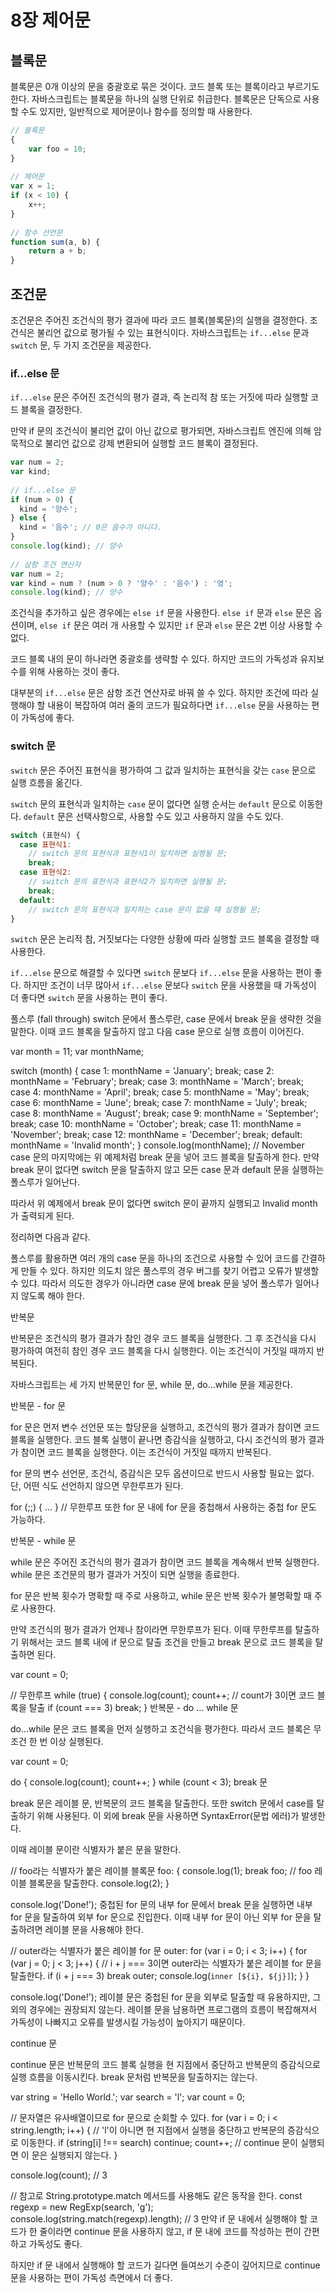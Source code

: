 # 8장 제어문

## 블록문

블록문은 0개 이상의 문을 중괄호로 묶은 것이다. 코드 블록 또는 블록이라고 부르기도 한다.
자바스크립트는 블록문을 하나의 실행 단위로 취급한다. 블록문은 단독으로 사용할 수도 있지만, 일반적으로 제어문이나 함수를 정의할 때 사용한다.

```javascript
// 블록문
{
    var foo = 10;
}
 
// 제어문
var x = 1;
if (x < 10) {
    x++;
}
 
// 함수 선언문
function sum(a, b) {
    return a + b;
}
```

## 조건문

조건문은 주어진 조건식의 평가 결과에 따라 코드 블록(블록문)의 실행을 결정한다. 조건식은 불리언 값으로 평가될 수 있는 표현식이다. 자바스크립트는 `if...else` 문과 `switch` 문, 두 가지 조건문을 제공한다.

### if...else 문

`if...else` 문은 주어진 조건식의 평가 결과, 즉 논리적 참 또는 거짓에 따라 실행할 코드 블록을 결정한다.

만약 if 문의 조건식이 불리언 값이 아닌 값으로 평가되면, 자바스크립트 엔진에 의해 암묵적으로 불리언 값으로 강제 변환되어 실행할 코드 블록이 결정된다.

```javascript
var num = 2;
var kind;
 
// if...else 문
if (num > 0) {
  kind = '양수';
} else {
  kind = '음수'; // 0은 음수가 아니다.
}
console.log(kind); // 양수
 
// 삼항 조건 연산자
var num = 2;
var kind = num ? (num > 0 ? '양수' : '음수') : '영';
console.log(kind); // 양수
```

조건식을 추가하고 싶은 경우에는 `else if` 문을 사용한다. `else if` 문과 `else` 문은 옵션이며, `else if` 문은 여러 개 사용할 수 있지만 `if` 문과 `else` 문은 2번 이상 사용할 수 없다.

코드 블록 내의 문이 하나라면 중괄호를 생략할 수 있다. 하지만 코드의 가독성과 유지보수를 위해 사용하는 것이 좋다.

대부분의 `if...else` 문은 삼항 조건 연산자로 바꿔 쓸 수 있다.
하지만 조건에 따라 실행해야 할 내용이 복잡하여 여러 줄의 코드가 필요하다면 `if...else` 문을 사용하는 편이 가독성에 좋다.

### switch 문

`switch` 문은 주어진 표현식을 평가하여 그 값과 일치하는 표현식을 갖는 `case` 문으로 실행 흐름을 옮긴다.

`switch` 문의 표현식과 일치하는 `case` 문이 없다면 실행 순서는 `default` 문으로 이동한다. `default` 문은 선택사항으로, 사용할 수도 있고 사용하지 않을 수도 있다.

```javascript
switch (표현식) {
  case 표현식1:
    // switch 문의 표현식과 표현식1이 일치하면 실행될 문;
    break;
  case 표현식2:
    // switch 문의 표현식과 표현식2가 일치하면 실행될 문;
    break;
  default:
    // switch 문의 표현식과 일치하는 case 문이 없을 때 실행될 문;
}
```

`switch` 문은 논리적 참, 거짓보다는 다양한 상황에 따라 실행할 코드 블록을 결정할 때 사용한다.

`if...else` 문으로 해결할 수 있다면 `switch` 문보다 `if...else` 문을 사용하는 편이 좋다. 하지만 조건이 너무 많아서 `if...else` 문보다 `switch` 문을 사용했을 때 가독성이 더 좋다면 `switch` 문을 사용하는 편이 좋다.

풀스루 (fall through)
switch 문에서 폴스루란, case 문에서 break 문을 생략한 것을 말한다. 이때 코드 블록을 탈출하지 않고 다음 case 문으로 실행 흐름이 이어진다.

var month = 11;
var monthName;
 
switch (month) {
  case 1: monthName = 'January'; break;
  case 2: monthName = 'February'; break;
  case 3: monthName = 'March'; break;
  case 4: monthName = 'April'; break;
  case 5: monthName = 'May'; break;
  case 6: monthName = 'June'; break;
  case 7: monthName = 'July'; break;
  case 8: monthName = 'August'; break;
  case 9: monthName = 'September'; break;
  case 10: monthName = 'October'; break;
  case 11: monthName = 'November'; break;
  case 12: monthName = 'December'; break;
  default: monthName = 'Invalid month';
}
console.log(monthName); // November
case 문의 마지막에는 위 예제처럼 break 문을 넣어 코드 블록을 탈출하게 한다. 만약 break 문이 없다면 switch 문을 탈출하지 않고 모든 case 문과 default 문을 실행하는 폴스루가 일어난다.

따라서 위 예제에서 break 문이 없다면 switch 문이 끝까지 실행되고 Invalid month가 출력되게 된다.

정리하면 다음과 같다.

폴스루를 활용하면 여러 개의 case 문을 하나의 조건으로 사용할 수 있어 코드를 간결하게 만들 수 있다. 하지만 의도치 않은 풀스루의 경우 버그를 찾기 어렵고 오류가 발생할 수 있댜. 따라서 의도한 경우가 아니라면 case 문에 break 문을 넣어 폴스루가 일어나지 않도록 해야 한다.

반복문

반복문은 조건식의 평가 결과가 참인 경우 코드 블록을 실행한다. 그 후 조건식을 다시 평가하여 여전히 참인 경우 코드 블록을 다시 실행한다. 이는 조건식이 거짓일 때까지 반복된다.

자바스크립트는 세 가지 반복문인 for 문, while 문, do...while 문을 제공한다.

반복문 - for 문

for 문은 먼저 변수 선언문 또는 할당문을 실행하고, 조건식의 평가 결과가 참이면 코드 블록을 실행한다. 코드 블록 실행이 끝나면 증감식을 실행하고, 다시 조건식의 평가 결과가 참이면 코드 블록을 실행한다. 이는 조건식이 거짓일 때까지 반복된다.

for 문의 변수 선언문, 조건식, 증감식은 모두 옵션이므로 반드시 사용할 필요는 없다. 단, 어떤 식도 선언하지 않으면 무한루프가 된다.

for (;;) { ... } // 무한루프
또한 for 문 내에 for 문을 중첩해서 사용하는 중첩 for 문도 가능하다.

반복문 - while 문

while 문은 주어진 조건식의 평가 결과가 참이면 코드 블록을 계속해서 반복 실행한다. while 문은 조건문의 평가 결과가 거짓이 되면 실행을 종료한다.

for 문은 반복 횟수가 명확할 때 주로 사용하고, while 문은 반복 횟수가 불명확할 때 주로 사용한다.

만약 조건식의 평가 결과가 언제나 참이라면 무한루프가 된다. 이때 무한루프를 탈출하기 위해서는 코드 블록 내에 if 문으로 탈출 조건을 만들고 break 문으로 코드 블록을 탈출하면 된다.

var count = 0;

// 무한루프
while (true) {
  console.log(count);
  count++;
  // count가 3이면 코드 블록을 탈출
  if (count === 3) break;
}
반복문 - do ... while 문

do...while 문은 코드 블록을 먼저 실행하고 조건식을 평가한다. 따라서 코드 블록은 무조건 한 번 이상 실행된다.

var count = 0;
 
do {
  console.log(count);
  count++;
} while (count < 3);
break 문

break 문은 레이블 문, 반복문의 코드 블록을 탈출한다. 또한 switch 문에서 case를 탈출하기 위해 사용된다. 이 외에 break 문을 사용하면 SyntaxError(문법 에러)가 발생한다.

이때 레이블 문이란 식별자가 붙은 문을 말한다.

// foo라는 식별자가 붙은 레이블 블록문
foo: {
  console.log(1);
  break foo; // foo 레이블 블록문을 탈출한다.
  console.log(2);
}
 
console.log('Done!');
중첩된 for 문의 내부 for 문에서 break 문을 실행하면 내부 for 문을 탈출하여 외부 for 문으로 진입한다. 이때 내부 for 문이 아닌 외부 for 문을 탈출하려면 레이블 문을 사용해야 한다.

// outer라는 식별자가 붙은 레이블 for 문
outer: for (var i = 0; i < 3; i++) {
  for (var j = 0; j < 3; j++) {
    // i + j === 3이면 outer라는 식별자가 붙은 레이블 for 문을 탈출한다.
    if (i + j === 3) break outer;
    console.log(`inner [${i}, ${j}]`);
  }
}
 
console.log('Done!');
레이블 문은 중첩된 for 문을 외부로 탈출할 때 유용하지만, 그 외의 경우에는 권장되지 않는다. 레이블 문을 남용하면 프로그램의 흐름이 복잡해져서 가독성이 나빠지고 오류를 발생시킬 가능성이 높아지기 때문이다.

continue 문

continue 문은 반복문의 코드 블록 실행을 현 지점에서 중단하고 반복문의 증감식으로 실행 흐름을 이동시킨다. break 문처럼 반복문을 탈출하지는 않는다.

var string = 'Hello World.';
var search = 'l';
var count = 0;
 
// 문자열은 유사배열이므로 for 문으로 순회할 수 있다.
for (var i = 0; i < string.length; i++) {
  // 'l'이 아니면 현 지점에서 실행을 중단하고 반복문의 증감식으로 이동한다.
  if (string[i] !== search) continue;
  count++; // continue 문이 실행되면 이 문은 실행되지 않는다.
}
 
console.log(count); // 3
 
// 참고로 String.prototype.match 메서드를 사용해도 같은 동작을 한다.
const regexp = new RegExp(search, 'g');
console.log(string.match(regexp).length); // 3
만약 if 문 내에서 실행해야 할 코드가 한 줄이라면 continue 문을 사용하지 않고, if 문 내에 코드를 작성하는 편이 간편하고 가독성도 좋다.

하지만 if 문 내에서 실행해야 할 코드가 길다면 들여쓰기 수준이 깊어지므로 continue 문을 사용하는 편이 가독성 측면에서 더 좋다.
